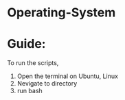 # Operating-System

# Guide:
To run the scripts, 
1. Open the terminal on Ubuntu, Linux
2. Nevigate to directory
3. run bash <filename>
